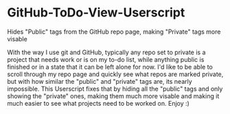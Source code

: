 # GitHub-ToDo-View-Userscript
Hides "Public" tags from the GitHub repo page, making "Private" tags more visable

With the way I use git and GitHub, typically any repo set to private is a project that needs work or is on my to-do list, while anything public is finished or in a state that it can be left alone for now. I'd like to be able to scroll through my repo page and quickly see what repos are marked private, but with how similar the "public" and "private" tags are, its nearly impossible. This Userscript fixes that by hiding all the "public" tags and only showing the "private" ones, making them much more visable and making it much easier to see what projects need to be worked on. Enjoy :)
